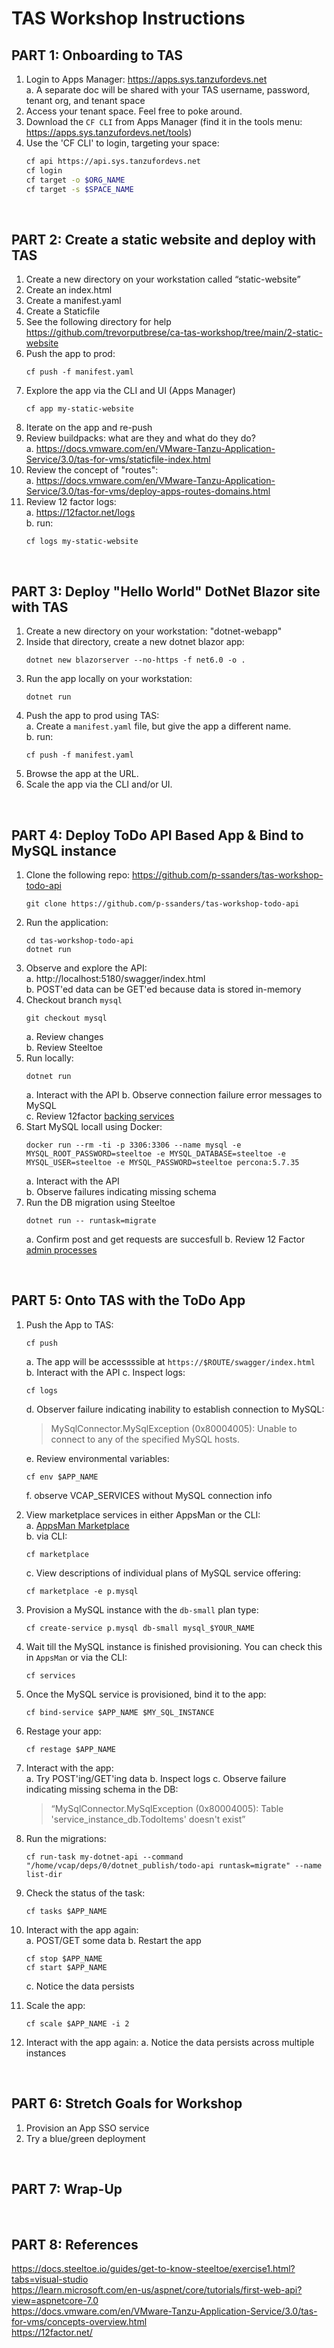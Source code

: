 # TAS Workshop Instructions

## PART 1:  Onboarding to TAS

1.  Login to Apps Manager:   https://apps.sys.tanzufordevs.net <br/>
    a.  A separate doc will be shared with your TAS username, password, tenant org, and tenant space
1.  Access your tenant space. Feel free to poke around.
2.  Download the `CF CLI` from Apps Manager (find it in the tools menu: https://apps.sys.tanzufordevs.net/tools)
4.  Use the 'CF CLI' to login, targeting your space:
    ```sh
    cf api https://api.sys.tanzufordevs.net
    cf login
    cf target -o $ORG_NAME
    cf target -s $SPACE_NAME
    ```
<br/>

## PART 2: Create a static website and deploy with TAS

1. Create a new directory on your workstation called “static-website”<br/>
2. Create an index.html
3. Create a manifest.yaml
4. Create a Staticfile
5. See the following directory for help https://github.com/trevorputbrese/ca-tas-workshop/tree/main/2-static-website
6. Push the app to prod:  
    ```
    cf push -f manifest.yaml
    ```
7.  Explore the app via the CLI and UI (Apps Manager)
    ```
    cf app my-static-website
    ```
8.  Iterate on the app and re-push
9.  Review buildpacks:  what are they and what do they do?  <br/>
    a.  https://docs.vmware.com/en/VMware-Tanzu-Application-Service/3.0/tas-for-vms/staticfile-index.html
10.  Review the concept of "routes": <br/>
    a.  https://docs.vmware.com/en/VMware-Tanzu-Application-Service/3.0/tas-for-vms/deploy-apps-routes-domains.html
11. Review 12 factor logs: <br/>
    a.  https://12factor.net/logs <br/>
    b. run:  
    ```
    cf logs my-static-website
    ```

<br/>

## PART 3:  Deploy "Hello World" DotNet Blazor site with TAS
1.  Create a new directory on your workstation:  "dotnet-webapp"
2.  Inside that directory, create a new dotnet blazor app:
    ```
    dotnet new blazorserver --no-https -f net6.0 -o .
    ```
3.  Run the app locally on your workstation:
    ```
    dotnet run
    ```
4.  Push the app to prod using TAS:<br/>
    a.  Create a `manifest.yaml` file, but give the app a different name. <br/>
    b.  run:
    ```
    cf push -f manifest.yaml
    ```
5.  Browse the app at the URL.  
6.  Scale the app via the CLI and/or UI.

<br/>

## PART 4:  Deploy ToDo API Based App & Bind to MySQL instance
1.  Clone the following repo:   https://github.com/p-ssanders/tas-workshop-todo-api  
    ```
    git clone https://github.com/p-ssanders/tas-workshop-todo-api
    ```
2.  Run the application:   
    ```
    cd tas-workshop-todo-api  
    dotnet run
    ```
3.  Observe and explore the API:  
    a.  http://localhost:5180/swagger/index.html  
    b.  POST'ed data can be GET'ed because data is stored in-memory
4.  Checkout branch `mysql` <br/>
    ```
    git checkout mysql  
    ```
    a.  Review changes  
    b.  Review Steeltoe
5.  Run locally:
    ```
    dotnet run  
    ```
    a.  Interact with the API
    b.  Observe connection failure error messages to MySQL  
    c.  Review 12factor [backing services](https://12factor.net/backing-services)  
6.  Start MySQL locall using Docker:  
    ```
    docker run --rm -ti -p 3306:3306 --name mysql -e MYSQL_ROOT_PASSWORD=steeltoe -e MYSQL_DATABASE=steeltoe -e MYSQL_USER=steeltoe -e MYSQL_PASSWORD=steeltoe percona:5.7.35
    ```  
    a.  Interact with the API  
    b.  Observe failures indicating missing schema  
7.  Run the DB migration using Steeltoe
    ```
    dotnet run -- runtask=migrate
    ```
    a.  Confirm post and get requests are succesfull
    b.  Review 12 Factor [admin processes](https://12factor.net/admin-processes)


<br/>

## PART 5:  Onto TAS with the ToDo App  
1.  Push the App to TAS:  
    ```
    cf push
    ```
    
    a.  The app will be accessssible at `https://$ROUTE/swagger/index.html`  
    b.  Interact with the API
    c.  Inspect logs:  
    ```
    cf logs
    ```
    d.  Observer failure indicating inability to establish connection to MySQL:
    > MySqlConnector.MySqlException (0x80004005): Unable to connect to any of the specified MySQL hosts.  
    
    e.  Review environmental variables:
    ```
    cf env $APP_NAME
    ```
    f.  observe VCAP_SERVICES without MySQL connection info  

2.  View marketplace services in either AppsMan or the CLI:  
    a.  [AppsMan Marketplace](https://apps.sys.tanzufordevs.net/organizations/4e22e92a-a08a-41ee-a277-4bbdf2c6a753/marketplace)  
    b.  via CLI:  
    ```
    cf marketplace
    ```
    c.  View descriptions of individual plans of MySQL service offering:  
    ```
    cf marketplace -e p.mysql
    ```
3.  Provision a MySQL instance with the `db-small` plan type:  
    ```
    cf create-service p.mysql db-small mysql_$YOUR_NAME
    ```
4.  Wait till the MySQL instance is finished provisioning.  You can check this in `AppsMan` or via the CLI:  
    ```
    cf services
    ```
5.  Once the MySQL service is provisioned, bind it to the app:
    ```
    cf bind-service $APP_NAME $MY_SQL_INSTANCE
    ```  
5.  Restage your app:
    ```
    cf restage $APP_NAME
    ```
6. Interact with the app:  
    a.  Try POST'ing/GET'ing data
    b.  Inspect logs
    c.  Observe failure indicating missing schema in the DB:  
    >  “MySqlConnector.MySqlException (0x80004005): Table 'service_instance_db.TodoItems' doesn't exist”  
7.  Run the migrations:
    ```
    cf run-task my-dotnet-api --command "/home/vcap/deps/0/dotnet_publish/todo-api runtask=migrate" --name list-dir
    ```
8.  Check the status of the task:
    ```
    cf tasks $APP_NAME
    ```
9.  Interact with the app again:  
    a.  POST/GET some data
    b.  Restart the app
    ```
    cf stop $APP_NAME
    cf start $APP_NAME
    ```
    c.  Notice the data persists
10. Scale the app:
    ```
    cf scale $APP_NAME -i 2
    ```
11.  Interact with the app again:
    a.  Notice the data persists across multiple instances


<br/>

## PART 6:  Stretch Goals for Workshop
1.  Provision an App SSO service
2.  Try a blue/green deployment


<br/>

## PART 7:  Wrap-Up


<br/>

## PART 8:  References
https://docs.steeltoe.io/guides/get-to-know-steeltoe/exercise1.html?tabs=visual-studio  
https://learn.microsoft.com/en-us/aspnet/core/tutorials/first-web-api?view=aspnetcore-7.0  
https://docs.vmware.com/en/VMware-Tanzu-Application-Service/3.0/tas-for-vms/concepts-overview.html  
https://12factor.net/  













